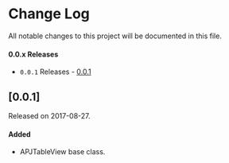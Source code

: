 # Change Log
All notable changes to this project will be documented in this file.

#### 0.0.x Releases
- `0.0.1` Releases - [0.0.1](#001)

## [0.0.1]
Released on 2017-08-27.

#### Added
- APJTableView base class.
